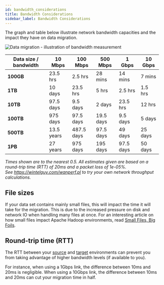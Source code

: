 ```yaml
---
id: bandwidth_considerations
title: Bandwidth Considerations
sidebar_label: Bandwidth Considerations
---
```


The graph and table below illustrate network bandwidth capacities and the impact they have on data migration.

![Data migration - illustration of bandwidth measurement](/wandisco-documentation/img/network_bandwidth.jpg)

|Data size / bandwidth|10 Mbps|100 Mbps|500 Mbps|1 Gbps|10 Gbps|
|---|---|---|---|---|---|
|**100GB**|23.5 hrs|2.5 hrs|28 mins|14 mins|7 mins|
|**1TB**|10 days|23.5 hrs|5 hrs|2.5 hrs|1.5 hrs|
|**10TB**|97.5 days|9.5 days|2 days|23.5 hrs|12 hrs|
|**100TB**|975 days|97.5 days|19.5 days|9.5 days|5 days|
|**500TB**|13.5 years|487.5 days|97.5 days|49 days|25 days|
|**1PB**|27 years|975 days|195 days|97.5 days|50 days|

_Times shown are to the nearest 0.5. All estimates given are based on a round-trip time (RTT) of 20ms and a packet loss of 1e-05%._  
_See https://wintelguy.com/wanperf.pl to try your own network throughput calculations._

## File sizes

If your data set contains mainly small files, this will impact the time it will take for the migration. This is due to the increased pressure on disk and network IO when handling many files at once. For an interesting article on how small files impact Apache Hadoop environments, read [Small Files, Big Foils](https://blog.cloudera.com/small-files-big-foils-addressing-the-associated-metadata-and-application-challenges/).

## Round-trip time (RTT)

The RTT between your [source](../../glossary/s.md#source) and [target](../../glossary/t.md#target) environments can prevent you from taking advantage of higher bandwidth levels (if available to you).

For instance, when using a 1Gbps link, the difference between 10ms and 20ms is negligible. When using a 10Gbps link, the difference between 10ms and 20ms can cut your migration time in half.

